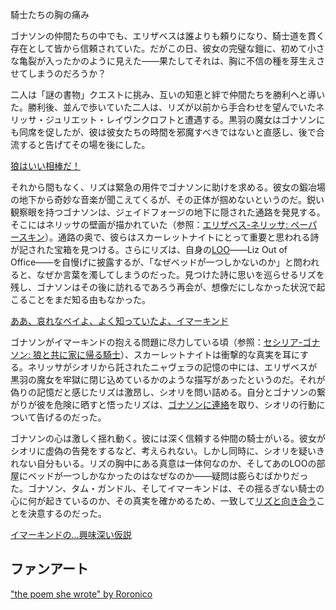 <!-- title: 騎士たちの胸の痛み -->
<!-- relationship: Friends -->

騎士たちの胸の痛み

ゴナソンの仲間たちの中でも、エリザベスは誰よりも頼りになり、騎士道を貫く存在として皆から信頼されていた。だがこの日、彼女の完璧な鎧に、初めて小さな亀裂が入ったかのように見えた――果たしてそれは、胸に不信の種を芽生えさせてしまうのだろうか？

二人は「謎の書物」クエストに挑み、互いの知恵と絆で仲間たちを勝利へと導いた。勝利後、並んで歩いていた二人は、リズが以前から手合わせを望んでいたネリッサ・ジュリエット・レイヴンクロフトと遭遇する。黒羽の魔女はゴナソンにも同席を促したが、彼は彼女たちの時間を邪魔すべきではないと直感し、後で合流すると告げてその場を後にした。

[狼はいい相棒だ！](#embed:http://youtube.com/watch?v=p5xrAxTh8ho&t=3914s)

それから間もなく、リズは緊急の用件でゴナソンに助けを求める。彼女の鍛冶場の地下から奇妙な音楽が聞こえてくるが、その正体が掴めないというのだ。鋭い観察眼を持つゴナソンは、ジェイドフォージの地下に隠された通路を発見する。そこにはネリッサの壁画が描かれていた（参照：[エリザベス-ネリッサ: ペーパースキン](#edge:liz-nerissa)）。通路の奥で、彼らはスカーレットナイトにとって重要と思われる詩が記された宝箱を見つける。さらにリズは、自身の[LOO](https://www.youtube.com/watch?v=p5xrAxTh8ho&t=7601s)――Liz Out of Office――を自慢げに披露するが、「なぜベッドが一つしかないのか」と問われると、なぜか言葉を濁してしまうのだった。見つけた詩に思いを巡らせるリズを残し、ゴナソンはその後に訪れるであろう再会が、想像だにしなかった状況で起こることをまだ知る由もなかった。

[ああ、哀れなベイよ、よく知っていたよ、イマーキンド](#embed:https://www.youtube.com/watch?v=p5xrAxTh8ho&t=6829s)

ゴナソンがイマーキンドの抱える問題に尽力している頃（参照：[セシリア-ゴナソン: 狼と共に家に帰る騎士](#edge:cecilia-gigi)）、スカーレットナイトは衝撃的な真実を耳にする。ネリッサがシオリから託されたニャヴェラの記憶の中には、エリザベスが黒羽の魔女を牢獄に閉じ込めているかのような描写があったというのだ。それが偽りの記憶だと感じたリズは激昂し、シオリを問い詰める。自分とゴナソンの繋がりが彼を危険に晒すと悟ったリズは、[ゴナソンに連絡](https://www.youtube.com/watch?v=p5xrAxTh8ho&t=9409s)を取り、シオリの行動について告げるのだった。

ゴナソンの心は激しく揺れ動く。彼には深く信頼する仲間の騎士がいる。彼女がシオリに虚偽の告発をするなど、考えられない。しかし同時に、シオリを疑いきれない自分もいる。リズの胸中にある真意は一体何なのか、そしてあのLOOの部屋にベッドが一つしかなかったのはなぜなのか――疑問は膨らむばかりだった。ゴナソン、タム・ガンドル、そしてイマーキンドは、その揺るぎない騎士の心に何が起きているのか、その真実を確かめるため、一致して[リズと向き合う](https://www.youtube.com/watch?v=p5xrAxTh8ho&t=12902s)ことを決意するのだった。

[イマーキンドの…興味深い仮説](#embed:https://www.youtube.com/watch?v=p5xrAxTh8ho&t=12645s)

## ファンアート

["the poem she wrote" by Roronico](https://x.com/roronico1512/status/1921231948929720444)

<!-- nerissa -->